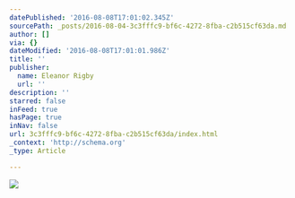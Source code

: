 ```yaml
---
datePublished: '2016-08-08T17:01:02.345Z'
sourcePath: _posts/2016-08-04-3c3fffc9-bf6c-4272-8fba-c2b515cf63da.md
author: []
via: {}
dateModified: '2016-08-08T17:01:01.986Z'
title: ''
publisher:
  name: Eleanor Rigby
  url: ''
description: ''
starred: false
inFeed: true
hasPage: true
inNav: false
url: 3c3fffc9-bf6c-4272-8fba-c2b515cf63da/index.html
_context: 'http://schema.org'
_type: Article

---
```

![](https://the-grid-user-content.s3-us-west-2.amazonaws.com/b2542c93-d319-4d00-94be-4dac757c1996.jpg)